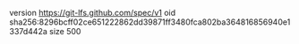 version https://git-lfs.github.com/spec/v1
oid sha256:8296bcff02ce651222862dd39871ff3480fca802ba364816856940e1337d442a
size 500
